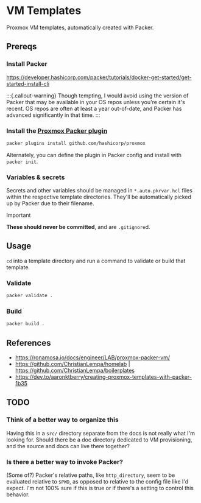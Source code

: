 # VM Templates

Proxmox VM templates, automatically created with Packer.


## Prereqs

### Install Packer

https://developer.hashicorp.com/packer/tutorials/docker-get-started/get-started-install-cli

:::{.callout-warning}
Though tempting, I would avoid using the version of Packer that may be available in your
OS repos unless you're certain it's recent. OS repos are often at least a year
out-of-date, and Packer has advanced significantly in that time.
:::


### Install the [Proxmox Packer plugin](https://developer.hashicorp.com/packer/integrations/hashicorp/proxmox)

```bash
packer plugins install github.com/hashicorp/proxmox
```

Alternately, you can define the plugin in Packer config and install with `packer init`.


### Variables & secrets

Secrets and other variables should be managed in `*.auto.pkrvar.hcl` files within the
respective template directories. They'll be automatically picked up by Packer due to
their filename.

> [!IMPORTANT]
>
> **These should never be committed**, and are `.gitignore`d.


## Usage

`cd` into a template directory and run a command to validate or build that template.


### Validate

```bash
packer validate .
```


### Build

```bash
packer build .
```


## References

* https://ronamosa.io/docs/engineer/LAB/proxmox-packer-vm/
* https://github.com/ChristianLempa/homelab | https://github.com/ChristianLempa/boilerplates
* https://dev.to/aaronktberry/creating-proxmox-templates-with-packer-1b35


## TODO

### Think of a better way to organize this

Having this in a `src/` directory separate from the docs is not really what I'm looking
for. Should there be a doc directory dedicated to VM provisioning, and the source and
docs can live there together?


### Is there a better way to invoke Packer?

(Some of?) Packer's relative paths, like `http_directory`, seem to be evaluated relative
to `$PWD`, as opposed to relative to the config file like I'd expect. I'm not 100% sure
if this is true or if there's a setting to control this behavior.
